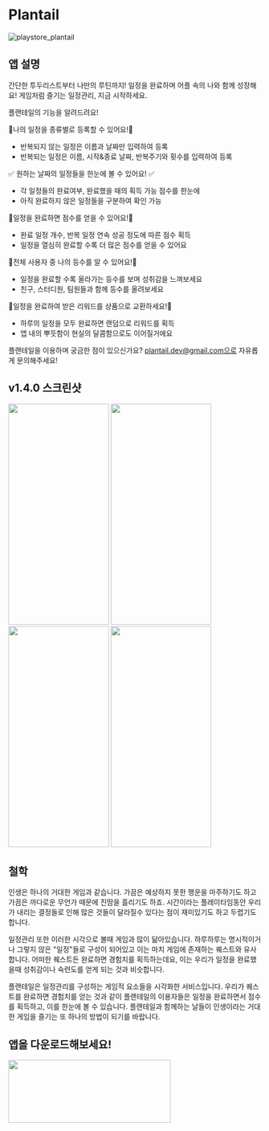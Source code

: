 # Plantail

![playstore_plantail](https://github.com/Gummybearr/plantail/assets/41829700/f932fcb6-8e9d-4a07-9a2f-f7b5a7193773)

## 앱 설명

간단한 투두리스트부터 나만의 루틴까지!
일정을 완료하며 어플 속의 나와 함께 성장해요!
게임처럼 즐기는 일정관리, 지금 시작하세요.

플랜테일의 기능을 알려드려요!

📒나의 일정을 종류별로 등록할 수 있어요!📒
- 반복되지 않는 일정은 이름과 날짜만 입력하여 등록
- 반복되는 일정은 이름, 시작&종료 날짜, 반복주기와 횟수를 입력하여 등록

✅ 원하는 날짜의 일정들을 한눈에 볼 수 있어요! ✅
- 각 일정들의 완료여부, 완료했을 때의 획득 가능 점수를 한눈에
- 아직 완료하지 않은 일정들을 구분하여 확인 가능

💯일정을 완료하면 점수를 얻을 수 있어요!💯
- 완료 일정 개수, 반복 일정 연속 성공 정도에 따른 점수 획득
- 일정을 열심히 완료할 수록 더 많은 점수를 얻을 수 있어요

👑전체 사용자 중 나의 등수를 알 수 있어요!👑
- 일정을 완료할 수록 올라가는 등수를 보며 성취감을 느껴보세요
- 친구, 스터디원, 팀원들과 함께 등수를 올려보세요

🎁일정을 완료하여 받은 리워드를 상품으로 교환하세요!🎁
- 하루의 일정을 모두 완료하면 랜덤으로 리워드를 획득
- 앱 내의 뿌듯함이 현실의 달콤함으로도 이어질거에요

플랜테일을 이용하며 궁금한 점이 있으신가요?
plantail.dev@gmail.com으로 자유롭게 문의해주세요!

## v1.4.0 스크린샷

<img src="https://github.com/Gummybearr/plantail/assets/41829700/c8caecfb-3971-407e-b372-dfee96bd1974" width="200" height="440">

<img src="https://github.com/Gummybearr/plantail/assets/41829700/b76207b6-85b4-41da-91c9-d62c065e766c" width="200" height="440">

<img src="https://github.com/Gummybearr/plantail/assets/41829700/912f43a5-6147-432a-82e6-b4eb719e76d7" width="200" height="440">

<img src="https://github.com/Gummybearr/plantail/assets/41829700/edccaabf-7ba9-4885-beeb-8725c20fa10d" width="200" height="440">

## 철학

인생은 하나의 거대한 게임과 같습니다. 가끔은 예상하지 못한 행운을 마주하기도 하고 가끔은 까다로운 무언가 때문에 진땀을 흘리기도 하죠. 시간이라는 플레이타임동안 우리가 내리는 결정들로 인해 많은 것들이 달라질수 있다는 점이 재미있기도 하고 두렵기도 합니다. 

일정관리 또한 이러한 시각으로 볼때 게임과 많이 닮아있습니다. 하루하루는 명시적이거나 그렇지 않은 "일정"들로 구성이 되어있고 이는 마치 게임에 존재하는 퀘스트와 유사합니다. 어떠한 퀘스트든 완료하면 경험치를 획득하는데요, 이는 우리가 일정을 완료했을때 성취감이나 숙련도를 얻게 되는 것과 비슷합니다.

플랜테일은 일정관리를 구성하는 게임적 요소들을 시각화한 서비스입니다. 우리가 퀘스트를 완료하면 경험치를 얻는 것과 같이 플랜테일의 이용자들은 일정을 완료하면서 점수를 획득하고, 이를 한눈에 볼 수 있습니다. 플랜테일과 함께하는 날들이 인생이라는 거대한 게임을 즐기는 또 하나의 방법이 되기를 바랍니다. 



## 앱을 다운로드해보세요!

<a href="https://play.google.com/store/apps/details?id=com.plantail.client">
  <img src="https://play.google.com/intl/en_us/badges/static/images/badges/en_badge_web_generic.png" width="323" height="125">
</a>
